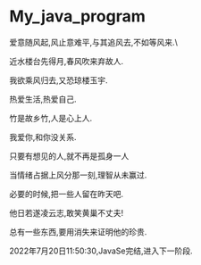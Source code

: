 
# My_java_program
爱意随风起,风止意难平,与其追风去,不如等风来.\

近水楼台先得月,春风吹来弃故人.

我欲乘风归去,又恐琼楼玉宇.

热爱生活,热爱自己.

竹是故乡竹,人是心上人.

我爱你,和你没关系.

只要有想见的人,就不再是孤身一人

当情绪占据上风分那一刻,理智从未赢过.

必要的时候,把一些人留在昨天吧.

他日若遂凌云志,敢笑黄巢不丈夫!

总有一些东西,要用消失来证明他的珍贵.

2022年7月20日11:50:30,JavaSe完结,进入下一阶段.



